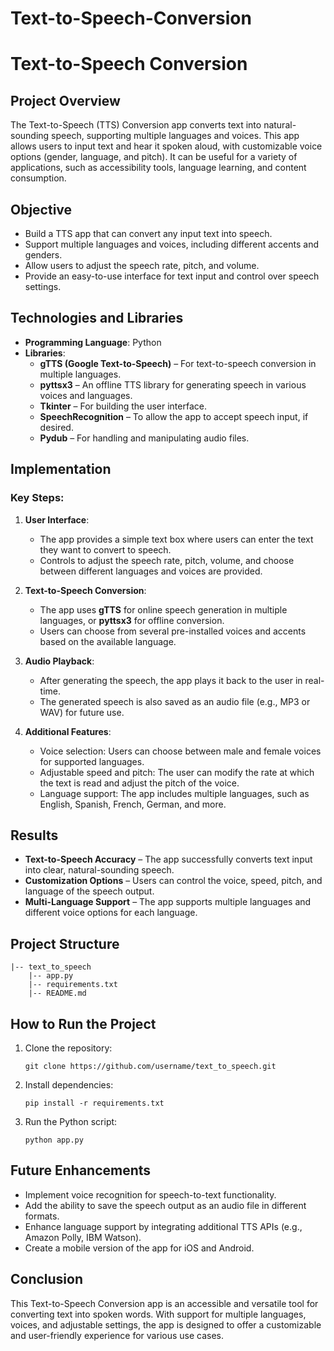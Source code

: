 # Text-to-Speech-Conversion
# Text-to-Speech Conversion

## Project Overview
The Text-to-Speech (TTS) Conversion app converts text into natural-sounding speech, supporting multiple languages and voices. This app allows users to input text and hear it spoken aloud, with customizable voice options (gender, language, and pitch). It can be useful for a variety of applications, such as accessibility tools, language learning, and content consumption.

## Objective
- Build a TTS app that can convert any input text into speech.
- Support multiple languages and voices, including different accents and genders.
- Allow users to adjust the speech rate, pitch, and volume.
- Provide an easy-to-use interface for text input and control over speech settings.

## Technologies and Libraries
- **Programming Language**: Python
- **Libraries**:
  - **gTTS (Google Text-to-Speech)** – For text-to-speech conversion in multiple languages.
  - **pyttsx3** – An offline TTS library for generating speech in various voices and languages.
  - **Tkinter** – For building the user interface.
  - **SpeechRecognition** – To allow the app to accept speech input, if desired.
  - **Pydub** – For handling and manipulating audio files.

## Implementation
### Key Steps:
1. **User Interface**:
   - The app provides a simple text box where users can enter the text they want to convert to speech.
   - Controls to adjust the speech rate, pitch, volume, and choose between different languages and voices are provided.

2. **Text-to-Speech Conversion**:
   - The app uses **gTTS** for online speech generation in multiple languages, or **pyttsx3** for offline conversion.
   - Users can choose from several pre-installed voices and accents based on the available language.

3. **Audio Playback**:
   - After generating the speech, the app plays it back to the user in real-time.
   - The generated speech is also saved as an audio file (e.g., MP3 or WAV) for future use.

4. **Additional Features**:
   - Voice selection: Users can choose between male and female voices for supported languages.
   - Adjustable speed and pitch: The user can modify the rate at which the text is read and adjust the pitch of the voice.
   - Language support: The app includes multiple languages, such as English, Spanish, French, German, and more.

## Results
- **Text-to-Speech Accuracy** – The app successfully converts text input into clear, natural-sounding speech.
- **Customization Options** – Users can control the voice, speed, pitch, and language of the speech output.
- **Multi-Language Support** – The app supports multiple languages and different voice options for each language.

## Project Structure
```
|-- text_to_speech
    |-- app.py
    |-- requirements.txt
    |-- README.md
```

## How to Run the Project
1. Clone the repository:
   ```
   git clone https://github.com/username/text_to_speech.git
   ```
2. Install dependencies:
   ```
   pip install -r requirements.txt
   ```
3. Run the Python script:
   ```
   python app.py
   ```

## Future Enhancements
- Implement voice recognition for speech-to-text functionality.
- Add the ability to save the speech output as an audio file in different formats.
- Enhance language support by integrating additional TTS APIs (e.g., Amazon Polly, IBM Watson).
- Create a mobile version of the app for iOS and Android.

## Conclusion
This Text-to-Speech Conversion app is an accessible and versatile tool for converting text into spoken words. With support for multiple languages, voices, and adjustable settings, the app is designed to offer a customizable and user-friendly experience for various use cases.
